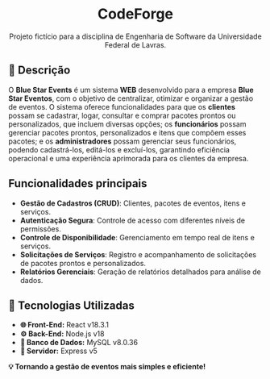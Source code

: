 <h1 align="center">CodeForge</h1>
<p align="center">  
  Projeto fictício para a disciplina de Engenharia de Software da Universidade Federal de Lavras.  
</p>

## **📑 Descrição**  
O **Blue Star Events** é um sistema **WEB** desenvolvido para a empresa **Blue Star Eventos**, com o objetivo de centralizar, otimizar e organizar a gestão de eventos. O sistema oferece funcionalidades para que os **clientes** possam se cadastrar, logar, consultar e comprar pacotes prontos ou personalizados, que incluem diversas opções; os **funcionários** possam gerenciar pacotes prontos, personalizados e itens que compõem esses pacotes; e os **administradores** possam gerenciar seus funcionários, podendo cadastrá-los, editá-los e excluí-los, garantindo eficiência operacional e uma experiência aprimorada para os clientes da empresa.

## Funcionalidades principais

- **Gestão de Cadastros (CRUD)**: Clientes, pacotes de eventos, itens e serviços.
- **Autenticação Segura**: Controle de acesso com diferentes níveis de permissões.
- **Controle de Disponibilidade**: Gerenciamento em tempo real de itens e serviços.
- **Solicitações de Serviços**: Registro e acompanhamento de solicitações de pacotes prontos e personalizados.
- **Relatórios Gerenciais**: Geração de relatórios detalhados para análise de dados.


## **🚀 Tecnologias Utilizadas**  
- **🌐 Front-End:** React v18.3.1  
- **⚙️ Back-End:** Node.js v18
- **💾 Banco de Dados:** MySQL v8.0.36  
- **📡 Servidor:** Express v5 


**💡 Tornando a gestão de eventos mais simples e eficiente!**
